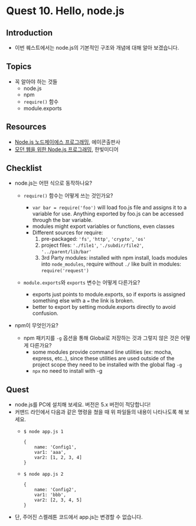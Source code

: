 # Quest 10. Hello, node.js


## Introduction
* 이번 퀘스트에서는 node.js의 기본적인 구조와 개념에 대해 알아 보겠습니다.

## Topics
* 꼭 알아야 하는 것들
  * node.js
  * npm
  * `require()` 함수
  * module.exports

## Resources
* [Node.js 노드제이에스 프로그래밍](http://www.yes24.com/24/Goods/6271069?Acode=101), 에이콘출판사
* [모던 웹을 위한 Node.js 프로그래밍](http://www.yes24.com/24/Goods/10991708?Acode=101), 한빛미디어

## Checklist
* node.js는 어떤 식으로 동작하나요?
  * `require()` 함수는 어떻게 쓰는 것인가요?
    * `var bar = require('foo')` will load foo.js file and assigns it to a variable for use. Anything exported by foo.js can be accessed through the bar variable.
    * modules might export variables or functions, even classes
    * Different sources for require:
      1. pre-packaged: `'fs'`, `'http'`, `'crypto'`, `'os'`
      2. project files: `'./file1'`,  `'./subdir/file2'`, `'../parent/lib/bar'`
      3. 3rd Party modules: installed with npm install, loads modules into `node_modules`, require without `./` like built in modules: `require('request')` 

  * `module.exports`와 `exports` 변수는 어떻게 다른가요?
    * exports just points to module.exports, so if exports is assigned something else with a `=` the link is broken. 
    * better to export by setting module.exports directly to avoid confusion.

* npm이 무엇인가요?
  * npm 패키지를 `-g` 옵션을 통해 Global로 저장하는 것과 그렇지 않은 것은 어떻게 다른가요?
    * some modules provide command line utilities (ex: mocha, express, etc..), since these utilities are used outside of the project scope they need to be installed with the global flag `-g`
    * `npx` no need to install with -g 

## Quest
* node.js를 PC에 설치해 보세요. 버전은 5.x 버전이 적당합니다!
* 커맨드 라인에서 다음과 같은 명령을 쳤을 때 위 파일들의 내용이 나타나도록 해 보세요.
  * `$ node app.js 1`
    ```
    {
        name: 'Config1',
        var1: 'aaa',
        var2: [1, 2, 3, 4]
    }
    ```

  * `$ node app.js 2`
      ```
      {
          name: 'Config2',
          var1: 'bbb',
          var2: [2, 3, 4, 5]
      }
      ```
* 단, 주어진 스켈레톤 코드에서 app.js는 변경할 수 없습니다.
